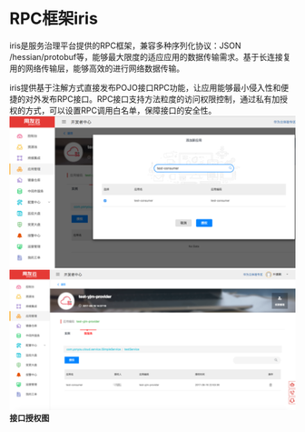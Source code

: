 # RPC框架iris

iris是服务治理平台提供的RPC框架，兼容多种序列化协议：JSON /hessian/protobuf等，能够最大限度的适应应用的数据传输需求。基于长连接复用的网络传输层，能够高效的进行网络数据传输。  

iris提供基于注解方式直接发布POJO接口RPC功能，让应用能够最小侵入性和便捷的对外发布RPC接口。RPC接口支持方法粒度的访问权限控制，通过私有加授权的方式，可以设置RPC调用白名单，保障接口的安全性。
![](images/weifuwujiagou-3.png)
![](images/weifuwujiagou-4.png)
**接口授权图**